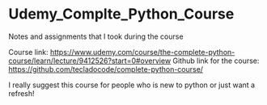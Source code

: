 # Udemy_Complte_Python_Course
Notes and assignments that I took during the course

Course link: https://www.udemy.com/course/the-complete-python-course/learn/lecture/9412526?start=0#overview
Github link for the course: https://github.com/tecladocode/complete-python-course/

I really suggest this course for people who is new to python or just want a refresh!
